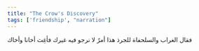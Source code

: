 ```yaml
---
title: "The Crow's Discovery"
tags: ['friendship', "narration"]
---
```


 فقال الغراب والسلحفاة للجرذ هذا أمرٌ لا نرجو فيه غيرك فأغِث أخانا وأخاك

